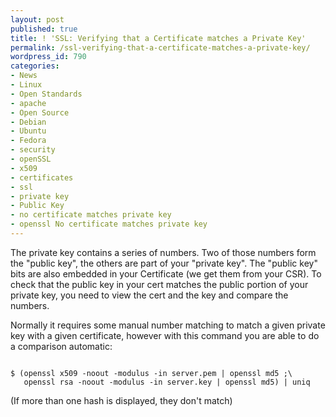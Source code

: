 ```yaml
---
layout: post
published: true
title: ! 'SSL: Verifying that a Certificate matches a Private Key'
permalink: /ssl-verifying-that-a-certificate-matches-a-private-key/
wordpress_id: 790
categories:
- News
- Linux
- Open Standards
- apache
- Open Source
- Debian
- Ubuntu
- Fedora
- security
- openSSL
- x509
- certificates
- ssl
- private key
- Public Key
- no certificate matches private key
- openssl No certificate matches private key
---
```



The private key contains a series of numbers. Two of those numbers form the "public key", the others are part of your "private key". The "public key" bits are also embedded in your Certificate (we get them from your CSR). To check that the public key in your cert matches the public portion of your private key, you need to view the cert and the key and compare the numbers.

Normally it requires some manual number matching to match a given private key with a given certificate, however with this command you are able to do a comparison automatic:


```

$ (openssl x509 -noout -modulus -in server.pem | openssl md5 ;\
   openssl rsa -noout -modulus -in server.key | openssl md5) | uniq

```


(If more than one hash is displayed, they don't match)
